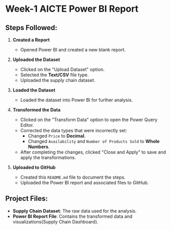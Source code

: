 # Week-1 AICTE Power BI Report

## Steps Followed:

1. **Created a Report**  
   - Opened Power BI and created a new blank report.

2. **Uploaded the Dataset**  
   - Clicked on the "Upload Dataset" option.  
   - Selected the **Text/CSV** file type.  
   - Uploaded the supply chain dataset.

3. **Loaded the Dataset**  
   - Loaded the dataset into Power BI for further analysis.

4. **Transformed the Data**  
   - Clicked on the "Transform Data" option to open the Power Query Editor.  
   - Corrected the data types that were incorrectly set:
     - Changed `Price` to **Decimal**.
     - Changed `Availability` and `Number of Products Sold` to **Whole Numbers**.  
   - After completing the changes, clicked "Close and Apply" to save and apply the transformations.

5. **Uploaded to GitHub**  
   - Created this `README.md` file to document the steps.  
   - Uploaded the Power BI report and associated files to GitHub.

## Project Files:
- **Supply Chain Dataset**: The raw data used for the analysis.
- **Power BI Report File**: Contains the transformed data and visualizations(Supply Chain Dashboard).
